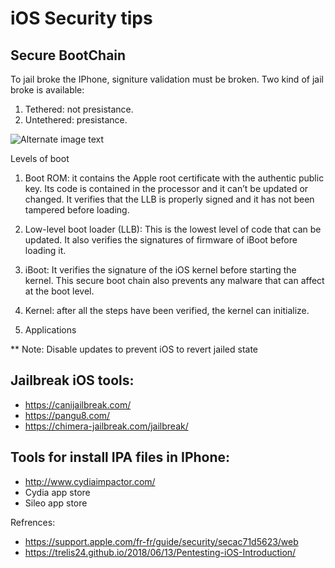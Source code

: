 # iOS Security tips


## Secure BootChain
To jail broke the IPhone, signiture validation must be broken. Two kind of jail broke is available:
1. Tethered: not presistance.
2. Untethered: presistance.



![Alternate image text](https://raw.githubusercontent.com/trelis24/trelis24.github.io/master/img/2018-06-13-Pentesting-iOS-Introduction/boot.png)

Levels of boot
1. Boot ROM: it contains the Apple root certificate with the authentic public key. Its code is contained in the processor and it can’t be updated or changed. It verifies that the LLB is properly signed and it has not been tampered before loading.
    
 2. Low-level boot loader (LLB): This is the lowest level of code that can be updated. It also verifies the signatures of firmware of iBoot before loading it.
    
3. iBoot: It verifies the signature of the iOS kernel before starting the kernel. This secure boot chain also prevents any malware that can affect at the boot level.

4. Kernel: after all the steps have been verified, the kernel can initialize.
5. Applications

** Note: Disable updates to prevent iOS to revert jailed state

## Jailbreak iOS tools:
- https://canijailbreak.com/
- https://pangu8.com/
- https://chimera-jailbreak.com/jailbreak/
## Tools for install IPA files in IPhone:
- http://www.cydiaimpactor.com/
- Cydia app store
- Sileo app store

Refrences:
- https://support.apple.com/fr-fr/guide/security/secac71d5623/web
- https://trelis24.github.io/2018/06/13/Pentesting-iOS-Introduction/
